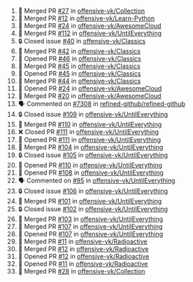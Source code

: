 <!--START_SECTION:activity-->
1. 🎉 Merged PR [#27](https://github.com/offensive-vk/Collection/pull/27) in [offensive-vk/Collection](https://github.com/offensive-vk/Collection)
2. 🎉 Merged PR [#12](https://github.com/offensive-vk/Learn-Python/pull/12) in [offensive-vk/Learn-Python](https://github.com/offensive-vk/Learn-Python)
3. 🎉 Merged PR [#24](https://github.com/offensive-vk/AwesomeCloud/pull/24) in [offensive-vk/AwesomeCloud](https://github.com/offensive-vk/AwesomeCloud)
4. 🎉 Merged PR [#112](https://github.com/offensive-vk/UntilEverything/pull/112) in [offensive-vk/UntilEverything](https://github.com/offensive-vk/UntilEverything)
5. 🔒 Closed issue [#40](https://github.com/offensive-vk/Classics/issues/40) in [offensive-vk/Classics](https://github.com/offensive-vk/Classics)
6. 🎉 Merged PR [#42](https://github.com/offensive-vk/Classics/pull/42) in [offensive-vk/Classics](https://github.com/offensive-vk/Classics)
7. 💪 Opened PR [#46](https://github.com/offensive-vk/Classics/pull/46) in [offensive-vk/Classics](https://github.com/offensive-vk/Classics)
8. 🎉 Merged PR [#45](https://github.com/offensive-vk/Classics/pull/45) in [offensive-vk/Classics](https://github.com/offensive-vk/Classics)
9. 💪 Opened PR [#45](https://github.com/offensive-vk/Classics/pull/45) in [offensive-vk/Classics](https://github.com/offensive-vk/Classics)
10. 🎉 Merged PR [#44](https://github.com/offensive-vk/Classics/pull/44) in [offensive-vk/Classics](https://github.com/offensive-vk/Classics)
11. 💪 Opened PR [#24](https://github.com/offensive-vk/AwesomeCloud/pull/24) in [offensive-vk/AwesomeCloud](https://github.com/offensive-vk/AwesomeCloud)
12. 🎉 Merged PR [#20](https://github.com/offensive-vk/AwesomeCloud/pull/20) in [offensive-vk/AwesomeCloud](https://github.com/offensive-vk/AwesomeCloud)
13. 🗣 Commented on [#7308](https://github.com/refined-github/refined-github/issues/7308) in [refined-github/refined-github](https://github.com/refined-github/refined-github)
14. 🔒 Closed issue [#109](https://github.com/offensive-vk/UntilEverything/issues/109) in [offensive-vk/UntilEverything](https://github.com/offensive-vk/UntilEverything)
15. 🎉 Merged PR [#110](https://github.com/offensive-vk/UntilEverything/pull/110) in [offensive-vk/UntilEverything](https://github.com/offensive-vk/UntilEverything)
16. ❌ Closed PR [#111](https://github.com/offensive-vk/UntilEverything/pull/111) in [offensive-vk/UntilEverything](https://github.com/offensive-vk/UntilEverything)
17. 💪 Opened PR [#111](https://github.com/offensive-vk/UntilEverything/pull/111) in [offensive-vk/UntilEverything](https://github.com/offensive-vk/UntilEverything)
18. 🎉 Merged PR [#104](https://github.com/offensive-vk/UntilEverything/pull/104) in [offensive-vk/UntilEverything](https://github.com/offensive-vk/UntilEverything)
19. 🔒 Closed issue [#105](https://github.com/offensive-vk/UntilEverything/issues/105) in [offensive-vk/UntilEverything](https://github.com/offensive-vk/UntilEverything)
20. 💪 Opened PR [#110](https://github.com/offensive-vk/UntilEverything/pull/110) in [offensive-vk/UntilEverything](https://github.com/offensive-vk/UntilEverything)
21. 💪 Opened PR [#108](https://github.com/offensive-vk/UntilEverything/pull/108) in [offensive-vk/UntilEverything](https://github.com/offensive-vk/UntilEverything)
22. 🗣 Commented on [#95](https://github.com/offensive-vk/UntilEverything/issues/95) in [offensive-vk/UntilEverything](https://github.com/offensive-vk/UntilEverything)
23. 🔒 Closed issue [#106](https://github.com/offensive-vk/UntilEverything/issues/106) in [offensive-vk/UntilEverything](https://github.com/offensive-vk/UntilEverything)
24. 🎉 Merged PR [#101](https://github.com/offensive-vk/UntilEverything/pull/101) in [offensive-vk/UntilEverything](https://github.com/offensive-vk/UntilEverything)
25. 🔒 Closed issue [#102](https://github.com/offensive-vk/UntilEverything/issues/102) in [offensive-vk/UntilEverything](https://github.com/offensive-vk/UntilEverything)
26. 🎉 Merged PR [#103](https://github.com/offensive-vk/UntilEverything/pull/103) in [offensive-vk/UntilEverything](https://github.com/offensive-vk/UntilEverything)
27. 🎉 Merged PR [#107](https://github.com/offensive-vk/UntilEverything/pull/107) in [offensive-vk/UntilEverything](https://github.com/offensive-vk/UntilEverything)
28. 💪 Opened PR [#107](https://github.com/offensive-vk/UntilEverything/pull/107) in [offensive-vk/UntilEverything](https://github.com/offensive-vk/UntilEverything)
29. 🎉 Merged PR [#11](https://github.com/offensive-vk/Radioactive/pull/11) in [offensive-vk/Radioactive](https://github.com/offensive-vk/Radioactive)
30. 🎉 Merged PR [#12](https://github.com/offensive-vk/Radioactive/pull/12) in [offensive-vk/Radioactive](https://github.com/offensive-vk/Radioactive)
31. 💪 Opened PR [#12](https://github.com/offensive-vk/Radioactive/pull/12) in [offensive-vk/Radioactive](https://github.com/offensive-vk/Radioactive)
32. 💪 Opened PR [#11](https://github.com/offensive-vk/Radioactive/pull/11) in [offensive-vk/Radioactive](https://github.com/offensive-vk/Radioactive)
33. 🎉 Merged PR [#28](https://github.com/offensive-vk/Collection/pull/28) in [offensive-vk/Collection](https://github.com/offensive-vk/Collection)
<!--END_SECTION:activity-->
